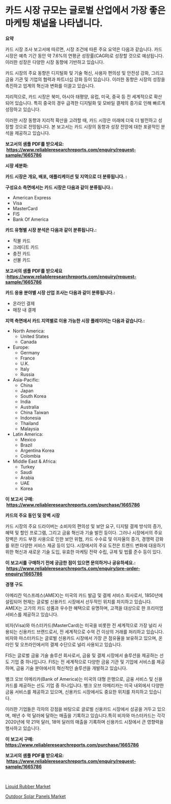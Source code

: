 <p><h1>카드 시장 규모는 글로벌 산업에서 가장 좋은 마케팅 채널을 나타냅니다.</h1></p><p><strong>요약</strong></p>
<p><p>카드 시장 조사 보고서에 따르면, 시장 조건에 따른 주요 요약은 다음과 같습니다. 카드 시장은 예측 기간 동안 약 7.6%의 연평균 성장률(CAGR)로 성장할 것으로 예상됩니다. 이러한 성장은 다양한 시장 동향에 기반하고 있습니다.</p><p>카드 시장의 주요 동향은 디지털화 및 기술 혁신, 사용자 편의성 및 안전성 강화, 그리고 금융 기관 및 기업의 협력과 파트너십 강화 등이 있습니다. 이러한 동향은 시장의 성장을 촉진하고 업계의 혁신과 변화를 이끌고 있습니다.</p><p>지리적으로, 카드 시장은 북미, 아시아 태평양, 유럽, 미국, 중국 등 전 세계적으로 확산되어 있습니다. 특히 중국의 경우 급격한 디지털화 및 모바일 결제의 증가로 인해 빠르게 성장하고 있습니다.</p><p>이러한 시장 동향과 지리적 확산을 고려할 때, 카드 시장은 미래에 더욱 더 발전하고 성장할 것으로 전망됩니다. 본 보고서는 카드 시장의 동향과 성장 전망에 대한 포괄적인 분석을 제공하고 있습니다.</p></p>
<p><strong>보고서의 샘플 PDF를 받으세요: &nbsp;<a href="https://www.reliableresearchreports.com/enquiry/request-sample/1665786">https://www.reliableresearchreports.com/enquiry/request-sample/1665786</a></strong></p>
<p><strong>시장 세분화:</strong></p>
<p><strong> 카드 시장은 개요, 배포, 애플리케이션 및 지역으로 더 분류됩니다. :</strong></p>
<p><strong>구성요소 측면에서는 카드 시장은 다음과 같이 분류됩니다.:</strong></p>
<p><ul><li>American Express</li><li>Visa</li><li>MasterCard</li><li>FIS</li><li>Bank Of America</li></ul></p>
<p><strong> 카드 유형별 시장 분석은 다음과 같이 분류됩니다.:</strong></p>
<p><ul><li>직불 카드</li><li>크레디트 카드</li><li>충전 카드</li><li>선불 카드</li></ul></p>
<p><strong>보고서의 샘플 PDF를 받으세요 :<a href="https://www.reliableresearchreports.com/enquiry/request-sample/1665786">https://www.reliableresearchreports.com/enquiry/request-sample/1665786</a></strong></p>
<p><strong> 카드 응용 분야별 시장 산업 조사는 다음과 같이 분류됩니다.:</strong></p>
<p><ul><li>온라인 결제</li><li>매장 내 결제</li></ul></p>
<p><strong>지역 측면에서 카드 지역별로 이용 가능한 시장 플레이어는 다음과 같습니다.:</strong></p>
<p><ul>
    <li>
        North America:
        <ul>
            <li>United States</li>
            <li>Canada</li>
        </ul>
    </li>
    <li>
        Europe:
        <ul>
            <li>Germany</li>
            <li>France</li>
            <li>U.K.</li>
            <li>Italy</li>
            <li>Russia</li>
        </ul>
    </li>
    <li>
        Asia-Pacific:
        <ul>
            <li>China</li>
            <li>Japan</li>
            <li>South Korea</li>
            <li>India</li>
            <li>Australia</li>
            <li>China Taiwan</li>
            <li>Indonesia</li>
            <li>Thailand</li>
            <li>Malaysia</li>
        </ul>
    </li>
    <li>
        Latin America:
        <ul>
            <li>Mexico</li>
            <li>Brazil</li>
            <li>Argentina Korea</li>
            <li>Colombia</li>
        </ul>
    </li>
    <li>
        Middle East & Africa:
        <ul>
            <li>Turkey</li>
            <li>Saudi</li>
            <li>Arabia</li>
            <li>UAE</li>
            <li>Korea</li>
        </ul>
    </li>
    </ul></p>
<p><strong>이 보고서 구매: &nbsp;<a href="https://www.reliableresearchreports.com/purchase/1665786">https://www.reliableresearchreports.com/purchase/1665786</a></strong></p>
<p><strong>카드의 주요 동인 및 장벽 시장</strong></p>
<p><p>카드 시장의 주요 드라이버는 소비자의 편의성 및 보안 요구, 디지털 결제 방식의 증가, 혜택 및 할인 프로그램, 그리고 금융 혁신과 기술 발전 등이다. 그러나 시장에서의 주요 장벽은 카드 부정 사용으로 인한 보안 위협, 카드 수수료 및 이자율의 증가, 경쟁력 강화를 위한 다양한 서비스 제공 등이 있다. 시장에서의 주요 도전은 트렌드 변화에 대응하기 위한 혁신과 새로운 기술 도입, 유효한 마케팅 전략 수립, 규제 및 법률 준수 등이 있다.</p></p>
<p><strong>이 보고서를 구매하기 전에 궁금한 점이 있으면 문의하거나 공유하세요.: &nbsp;<a href="https://www.reliableresearchreports.com/enquiry/pre-order-enquiry/1665786">https://www.reliableresearchreports.com/enquiry/pre-order-enquiry/1665786</a></strong></p>
<p><strong>경쟁 구도</strong></p>
<p><p>아메리칸 익스프레스(AMEX)는 미국의 카드 발급 및 결제 서비스 회사로서, 1850년에 설립되어 현재는 글로벌 신용카드 시장에서 선두적인 위치를 차지하고 있습니다. AMEX는 고가의 카드 상품과 우수한 혜택으로 유명하며, 고객을 대상으로 한 프리미엄 서비스를 제공하고 있습니다.</p><p>비자(Visa)와 마스터카드(MasterCard)는 미국을 비롯한 전 세계적으로 가장 널리 사용되는 신용카드 브랜드로서, 전 세계적으로 수억 건 이상의 거래를 처리하고 있습니다. 비자와 마스터카드는 글로벌 신용카드 시장에서 가장 큰 점유율을 보유하고 있으며, 온라인 및 오프라인에서의 결제 수단으로 널리 사용되고 있습니다.</p><p>FIS는 글로벌 금융 기술 솔루션 회사로서, 금융 및 결제 시장에서 솔루션을 제공하는 선도 기업 중 하나입니다. FIS는 전 세계적으로 다양한 금융 기관 및 기업에 서비스를 제공하며, 금융 기술 분야에서의 혁신적인 솔루션을 개발하고 있습니다.</p><p>뱅크 오브 아메리카(Bank of America)는 미국의 대형 은행으로, 금융 서비스 및 신용카드를 제공하는 선도 기업 중 하나입니다. 뱅크 오브 아메리카는 미국 내외에서 다양한 금융 서비스를 제공하고 있으며, 신용카드 시장에서도 중요한 위치를 차지하고 있습니다.</p><p>이러한 기업들은 각자의 강점을 바탕으로 글로벌 신용카드 시장에서 성공을 거두고 있으며, 매년 수 억 달러에 달하는 매출을 기록하고 있습니다.특히 비자와 마스터카드는 각각 2020년에 약 21억 달러, 18억 달러의 매출을 기록하며 신용카드 시장에서 큰 영향력을 행사하고 있습니다.</p></p>
<p><strong>이 보고서 구매: &nbsp; <a href="https://www.reliableresearchreports.com/purchase/1665786">https://www.reliableresearchreports.com/purchase/1665786</a></strong></p>
<p><strong>보고서의 샘플 PDF를 받으세요: &nbsp;<a href="https://www.reliableresearchreports.com/enquiry/request-sample/1665786">https://www.reliableresearchreports.com/enquiry/request-sample/1665786</a></strong><strong></strong></p>
<p>&nbsp;</p>
<p><p><a href="https://simplistic-meeting-7ee.notion.site/Liquid-Rubber-Market-Dynamics-2024-2031-Also-about-Its-Market-Trends-Projections-and-Opportunitie-4fac60031ae74008a37324d8e11962ea">Liquid Rubber Market</a></p><p><a href="https://github.com/Sinjinluong3e0awx2m195k76/Market-Research-Report-List-1/blob/main/outdoor-solar-panels-market.md">Outdoor Solar Panels Market</a></p></p>